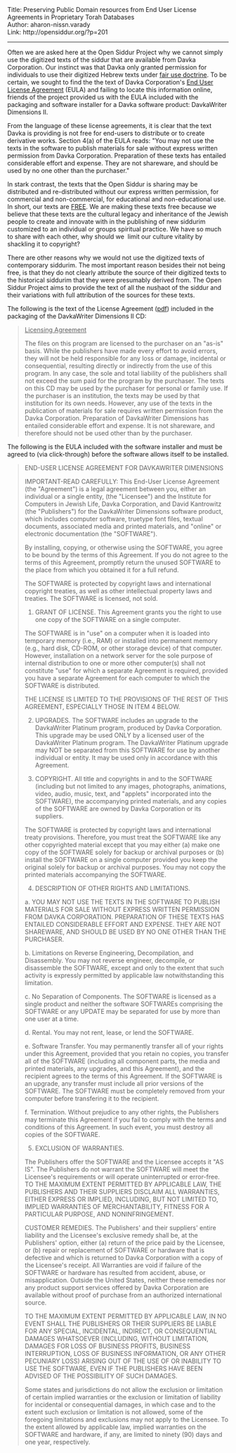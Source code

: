 <html>
<head></head>
<body>
Title: Preserving Public Domain resources from End User License Agreements in Proprietary Torah Databases<br />
Author: aharon-nissn.varady<br />
Link: http://opensiddur.org/?p=201
<p />
<hr />

Often we are asked here at the Open Siddur Project why we cannot simply use the digitized texts of the siddur that are available from Davka Corporation. Our instinct was that Davka only granted permission for individuals to use their digitized Hebrew texts under <a href="http://en.wikipedia.org/wiki/Fair_use">fair use doctrine</a>. To be certain, we sought to find the the text of Davka Corporation's <a href="http://en.wikipedia.org/wiki/EULA">End User License Agreement</a> (EULA) and failing to locate this information online, friends of the project provided us with the EULA included with the packaging and software installer for a Davka software product: DavkaWriter Dimensions II.

From the language of these license agreements, it is clear that the text Davka is providing is not free for end-users to distribute or to create derivative works. Section 4(a) of the EULA reads: "You may not use the texts in the software to publish materials for sale without express written permission from Davka Corporation. Preparation of these texts has entailed considerable effort and expense. They are not shareware, and should be used by no one other than the purchaser."

In stark contrast, the texts that the Open Siddur is sharing may be distributed and re-distributed without our express written permission, for commercial and non-commercial, for educational and non-educational use. In short, our texts are <a href="http://freedomdefined.org/Definition">FREE</a>. We are making these texts free because we believe that these texts are the cultural legacy and inheritance of the Jewish people to create and innovate with in the publishing of new siddurim customized to an individual or groups spiritual practice. We have so much to share with each other, why should we  limit our culture vitality by shackling it to copyright?

There are other reasons why we would not use the digitized texts of contemporary siddurim. The most important reason besides their not being free, is that they do not clearly attribute the source of their digitized texts to the historical siddurim that they were presumably derived from. The Open Siddur Project aims to provide the text of all the nusḥaot of the siddur and their variations with full attribution of the sources for these texts.

The following is the text of the License Agreement (<a href="https://opensiddur.org/wp-content/uploads/2009/10/DavkaWriter-Dimensions-II.PDF">pdf</a>) included in the packaging of the DavkaWriter Dimensions II CD:

<blockquote><span style="text-decoration: underline;">Licensing Agreement</span>

The files on this program are licensed to the purchaser on an "as-is" basis. While the publishers have made every effort to avoid errors, they will not be held responsible for any loss or damage, incidental or consequential, resulting directly or indirectly from the use of this program. In any case, the sole and total liability of the publishers shall not exceed the sum paid for the program by the purchaser. The texts on this CD may be used by the purchaser for personal or family use. If the purchaser is an institution, the texts may be used by that institution for its own needs. However, any use of the texts in the publication of materials for sale requires written permission from the Davka Corporation. Preparation of DavkaWriter Dimensions has entailed considerable effort and expense. It is not shareware, and therefore should not be used other than by the purchaser.</blockquote>

The following is the EULA included with the software installer and must be agreed to (via click-through) before the software allows itself to be installed.

<blockquote>END-USER LICENSE AGREEMENT FOR <span>DAVKAWRITER</span> DIMENSIONS

IMPORTANT-READ CAREFULLY: This End-User License  Agreement (the "Agreement") is a legal agreement between you, either an  individual or a single entity, (the "Licensee") and the Institute for  Computers in Jewish Life, Davka Corporation, and David Kantrowitz (the  "Publishers") for the <span>DavkaWriter</span> Dimensions  software product, which includes computer software, truetype font files,  textual documents, associated media and printed materials, and "online"  or electronic documentation (the "SOFTWARE").

By installing, copying, or otherwise using the SOFTWARE, you agree  to be bound by the terms of this Agreement. If you do not agree to the  terms of this Agreement, promptly return the unused SOFTWARE to the  place from which you obtained it for a full refund.

The SOFTWARE is protected by copyright laws and international  copyright treaties, as well as other intellectual property laws and  treaties. The SOFTWARE is licensed, not sold.

1. GRANT OF  LICENSE. This Agreement grants you the right to use one copy of the  SOFTWARE on a single computer.

The SOFTWARE is in "use" on a computer when it is loaded into  temporary memory (i.e., RAM) or installed into permanent memory (e.g.,  hard disk, CD-ROM, or other storage device) of that computer. However,  installation on a network server for the sole purpose of internal  distribution to one or more other computer(s) shall not constitute "use"  for which a separate Agreement is required, provided you have a  separate Agreement for each computer to which the SOFTWARE is  distributed.

THE LICENSE IS LIMITED TO THE PROVISIONS OF THE REST OF THIS  AGREEMENT, ESPECIALLY THOSE IN ITEM 4 BELOW.

2. UPGRADES. The  SOFTWARE includes an upgrade to the <span>DavkaWriter</span> Platinum program, produced by Davka Corporation. This upgrade may be  used ONLY by a licensed user of the <span>DavkaWriter</span> Platinum program. The <span>DavkaWriter</span> Platinum  upgrade may NOT be separated from this SOFTWARE for use by another  individual or entity. It may be used only in accordance with this  Agreement.

3. COPYRIGHT. All title and copyrights in and to the SOFTWARE  (including but not limited to any images, photographs, animations,  video, audio, music, text, and "applets" incorporated into the  SOFTWARE), the accompanying printed materials, and any copies of the  SOFTWARE are owned by Davka Corporation or its suppliers.

The SOFTWARE is protected by copyright laws and international treaty  provisions. Therefore, you must treat the SOFTWARE like any other  copyrighted material except that you may either (a) make one copy of the  SOFTWARE solely for backup or archival purposes or (b) install the  SOFTWARE on a single computer provided you keep the original solely for  backup or archival purposes. You may not copy the printed materials  accompanying the SOFTWARE.

4. DESCRIPTION OF OTHER RIGHTS AND LIMITATIONS.

a. YOU MAY  NOT USE THE TEXTS IN THE SOFTWARE TO PUBLISH MATERIALS FOR SALE WITHOUT  EXPRESS WRITTEN PERMISSION FROM DAVKA CORPORATION. PREPARATION OF THESE  TEXTS HAS ENTAILED CONSIDERABLE EFFORT AND EXPENSE. THEY ARE NOT  SHAREWARE, AND SHOULD BE USED BY NO ONE OTHER THAN THE PURCHASER.

b. Limitations on Reverse Engineering, Decompilation, and  Disassembly. You may not reverse engineer, decompile, or disassemble the  SOFTWARE, except and only to the extent that such activity is expressly  permitted by applicable law notwithstanding this limitation.

c. No Separation of Components. The SOFTWARE is licensed as a single  product and neither the software SOFTWAREs comprising the SOFTWARE or  any UPDATE may be separated for use by more than one user at a time.

d.  Rental. You may not rent, lease, or lend the SOFTWARE.

e. Software Transfer. You may permanently transfer all of your  rights under this Agreement, provided that you retain no copies, you  transfer all of the SOFTWARE (including all component parts, the media  and printed materials, any upgrades, and this Agreement), and the  recipient agrees to the terms of this Agreement. If the SOFTWARE is an  upgrade, any transfer must include all prior versions of the SOFTWARE.
The SOFTWARE must be completely removed from your computer before  transfering it to the recipient.

f. Termination. Without  prejudice to any other rights, the Publishers may terminate this  Agreement if you fail to comply with the terms and conditions of this  Agreement. In such event, you must destroy all copies of the SOFTWARE.

5. EXCLUSION OF WARRANTIES.

The Publishers offer the SOFTWARE  and the Licensee accepts it "AS IS". The Publishers do not warrant the  SOFTWARE will meet the Licensee's requirements or will operate  uninterrupted or error-free.
TO THE MAXIMUM EXTENT PERMITTED BY APPLICABLE LAW, THE PUBLISHERS AND  THEIR SUPPLIERS DISCLAIM ALL WARRANTIES, EITHER EXPRESS OR IMPLIED,  INCLUDING, BUT NOT LIMITED TO, IMPLIED WARRANTIES OF MERCHANTABILITY,  FITNESS FOR A PARTICULAR PURPOSE, AND NONINFRINGEMENT.

CUSTOMER REMEDIES. The Publishers' and their suppliers' entire  liability and the Licensee's exclusive remedy shall be, at the  Publishers' option, either (a) return of the price paid by the Licensee,  or (b) repair or replacement of SOFTWARE or hardware that is defective  and which is returned to Davka Corporation with a copy of the Licensee's  receipt.
All Warranties are void if failure of the SOFTWARE or hardware has  resulted from accident, abuse, or misapplication. Outside the United  States, neither these remedies nor any product support services offered  by Davka Corporation are available without proof of purchase from an  authorized international source.

TO THE MAXIMUM EXTENT PERMITTED BY APPLICABLE LAW, IN NO EVENT SHALL  THE PUBLISHERS OR THEIR SUPPLIERS BE LIABLE FOR ANY SPECIAL,  INCIDENTAL, INDIRECT, OR CONSEQUENTIAL DAMAGES WHATSOEVER (INCLUDING,  WITHOUT LIMITATION, DAMAGES FOR LOSS OF BUSINESS PROFITS, BUSINESS  INTERRUPTION, LOSS OF BUSINESS INFORMATION, OR ANY OTHER PECUNIARY LOSS)  ARISING OUT OF THE USE OF OR INABILITY TO USE THE SOFTWARE, EVEN IF THE  PUBLISHERS HAVE BEEN ADVISED OF THE POSSIBILITY OF SUCH DAMAGES.

Some states and jurisdictions do not allow the exclusion or  limitation of certain implied warranties or the exclusion or limitation  of liability for incidental or consequential damages, in which case and  to the extent such exclusion or limitation is not allowed, some of the  foregoing limitations and exclusions may not apply to the Licensee.
To the extent allowed by applicable law, implied warranties on the  SOFTWARE and hardware, if any, are limited to ninety (90) days and one  year, respectively.</blockquote>
</body>
</html>